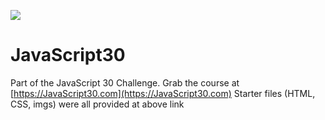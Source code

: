 ﻿![](https://javascript30.com/images/JS3-social-share.png)

# JavaScript30

Part of the JavaScript 30 Challenge. Grab the course at [https://JavaScript30.com](https://JavaScript30.com)
Starter files (HTML, CSS, imgs) were all provided at above link

